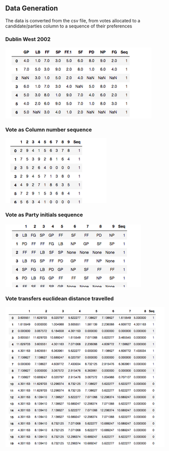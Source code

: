 ## Data Generation
The data is converted from the csv file, from votes allocated to a candidate/parties column to a sequence of their preferences
### Dublin West 2002
![Vote details](/images/dfvotedw.png)
### Vote as Column number sequence
![Col Numbers Sequence](/images/dfnums.png)
### Vote as Party initials sequence
![Parties Sequence](/images/dfparties.png)
### Vote transfers euclidean distance travelled
![Euclidean distance](/images/dftrans.png)
